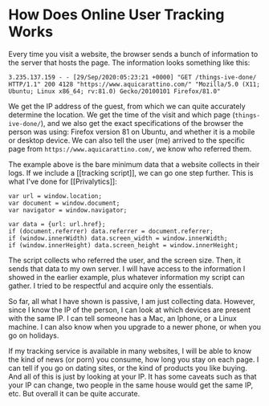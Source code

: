 # How Does Online User Tracking Works
Every time you visit a website, the browser sends a bunch of information to the server that hosts the page. The information looks something like this:

```
3.235.137.159 - - [29/Sep/2020:05:23:21 +0000] "GET /things-ive-done/ HTTP/1.1" 200 4128 "https://www.aquicarattino.com/" "Mozilla/5.0 (X11; Ubuntu; Linux x86_64; rv:81.0) Gecko/20100101 Firefox/81.0"
```

We get the IP address of the guest, from which we can quite accurately determine the location. We get the time of the visit and which page (``things-ive-done/``), and we also get the exact specifications of the browser the person was using: Firefox version 81 on Ubuntu, and whether it is a mobile or desktop device. We can also tell the user (me) arrived to the specific page from `https://www.aquicarattino.com/`, we know who referred them.

The example above is the bare minimum data that a website collects in their logs. If we include a [[tracking script]], we can go one step further. This is what I've done for [[Privalytics]]:

    var url = window.location;
    var document = window.document;
    var navigator = window.navigator;

    var data = {url: url.href};
    if (document.referrer) data.referrer = document.referrer;
    if (window.innerWidth) data.screen_width = window.innerWidth;
    if (window.innerHeight) data.screen_height = window.innerHeight;
    
The script collects who referred the user, and the screen size. Then, it sends that data to my own server. I will have access to the information I showed in the earlier example, plus whatever information my script can gather. I tried to be respectful and acquire only the essentials. 

So far, all what I have shown is passive, I am just collecting data. However, since I know the IP of the person, I can look at which devices are present with the same IP. I can tell someone has a Mac, an Iphone, or a Linux machine. I can also know when you upgrade to a newer phone, or when you go on holidays. 

If my tracking service is available in many websites, I will be able to know the kind of news (or porn) you consume, how long you stay on each page. I can tell if you go on dating sites, or the kind of products you like buying. And all of this is just by looking at your IP. It has some caveats such as that your IP can change, two people in the same house would get the same IP, etc. But overall it can be quite accurate. 